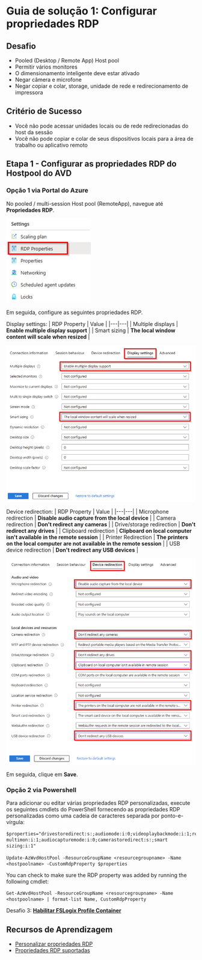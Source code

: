 # Guia de solução 1: Configurar propriedades RDP

## Desafio 

- Pooled (Desktop / Remote App) Host pool 
- Permitir vários monitores
- O dimensionamento inteligente deve estar ativado
- Negar câmera e microfone
- Negar copiar e colar, storage, unidade de rede e redirecionamento de impressora

## Critério de Sucesso

- Você não pode acessar unidades locais ou de rede redirecionadas do host da sessão
- Você não pode copiar e colar de seus dispositivos locais para a área de trabalho ou aplicativo remoto

## Etapa 1 - Configurar as propriedades RDP do Hostpool do AVD 

### Opção 1 via Portal do Azure

No pooled / multi-session Host pool (RemoteApp), navegue até **Propriedades RDP**.

![Propriedade RDP](../Images/AVD/03-RDPProperty_1.png)
 
Em seguida, configure as seguintes propriedades RDP.

Display settings:
 | RDP Property | Value |
 |---|---|
 | Multiple displays | **Enable multiple display support** |
 | Smart sizing | **The local window content will scale when resized** |

![Propriedade RDP](../Images/AVD/03-RDPProperty_2.png)

Device redirection:
 | RDP Property | Value |
 |---|---|
 | Microphone redirection | **Disable audio capture from the local device**  |
 | Camera redirection | **Don't redirect any cameras** |
 | Drive/storage redirection | **Don't redirect any drives**  |
 | Clipboard redirection | **Clipboard on local computer isn't available in the remote session** |
 | Printer Redirection | **The printers on the local computer are not available in the remote session** |
 | USB device redirection | **Don't redirect any USB devices** |

![Propriedade RDP](../Images/AVD/03-RDPProperty_3.png)

Em seguida, clique em **Save**.
 
### Opção 2 via Powershell

Para adicionar ou editar várias propriedades RDP personalizadas, execute os seguintes cmdlets do PowerShell fornecendo as propriedades RDP personalizadas como uma cadeia de caracteres separada por ponto-e-vírgula:

```
$properties="drivestoredirect:s:;audiomode:i:0;videoplaybackmode:i:1;redirectclipboard:i:0;redirectprinters:i:0;devicestoredirect:s:*;redirectcomports:i:1;redirectsmartcards:i:1;usbdevicestoredirect:s:;enablecredsspsupport:i:1;redirectwebauthn:i:1;use multimon:i:1;audiocapturemode:i:0;camerastoredirect:s:;smart sizing:i:1"

Update-AzWvdHostPool -ResourceGroupName <resourcegroupname> -Name <hostpoolname> -CustomRdpProperty $properties
```

You can check to make sure the RDP property was added by running the following cmdlet:
```
Get-AzWvdHostPool -ResourceGroupName <resourcegroupname> -Name <hostpoolname> | format-list Name, CustomRdpProperty
```

Desafio 3: **[Habilitar FSLogix Profile Container](<Solutionguide 3-AVD-FSLogix - PT-BR.md>)**

## Recursos de Aprendizagem
- [Personalizar propriedades RDP](https://learn.microsoft.com/en-us/azure/virtual-desktop/customize-rdp-properties)
- [Propriedades RDP suportadas](https://learn.microsoft.com/en-us/windows-server/remote/remote-desktop-services/clients/rdp-files)
